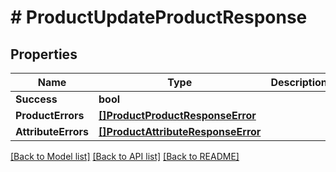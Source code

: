 # # ProductUpdateProductResponse


## Properties 


Name | Type | Description | Notes
------------ | ------------- | ------------- | -------------
**Success**| **bool** |   | [optional]
**ProductErrors**| [**[]ProductProductResponseError**](ProductProductResponseError.md) |   | [optional]
**AttributeErrors**| [**[]ProductAttributeResponseError**](ProductAttributeResponseError.md) |   | [optional]


[[Back to Model list]](../../README.md#models) [[Back to API list]](../../README.md#endpoints) [[Back to README]](../../README.md)

